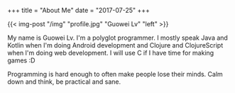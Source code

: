 +++
title = "About Me"
date = "2017-07-25"
+++

{{< img-post "/img" "profile.jpg" "Guowei Lv" "left" >}}

My name is Guowei Lv. I'm a polyglot programmer. I mostly speak Java and Kotlin when I'm doing Android development and Clojure and ClojureScript when I'm doing web development. I will use C if I have time for making games :D

Programming is hard enough to often make people lose their minds. Calm down and think, be practical and sane.
